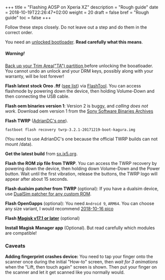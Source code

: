 +++
title = "Flashing AOSP on Xperia XZ"
description = "Rough guide"
date = 2018-10-19T22:26:47+02:00
weight = 20
draft = false
bref = "Rough guide"
toc = false
+++

Follow these steps closely. Do not leave out a step and do them in the correct order.

You need an [unlocked bootloader](https://developer.sony.com/develop/open-devices/get-started/unlock-bootloader).
**Read carefully what this means**.

<div class="message warning">
  <h5>Warning!</h5>
  <a href="https://forum.xda-developers.com/crossdevice-dev/sony/universal-dirtycow-based-ta-backup-t3514236">
  Back up your Trim Area("TA") partition
  </a> before unlocking the booatloader. You cannot undo an unlock and your
  DRM keys, possibly along with your warranty, will be lost forever!
</div>

**Flash latest stock Oreo .ftf** ([see list](https://forum.xda-developers.com/xperia-xz/how-to/xperia-xz-roll-android-7-0-nougat-39-2-t3510600))
via [FlashTool](https://forum.xda-developers.com/showthread.php?t=920746).
You can access flashmode by powering down the device, then holding Volume-Down
and then connecting the USB cable.

**Flash oem binaries version 1**: Version 2 is buggy, and *calling does not
work.* Download oem version 1 from the
[Sony Software Binaries Archives](https://developer.sony.com/file/download/software-binaries-for-aosp-pie-android-9-0-kernel-4-9-tone-v1/)

**Flash TWRP** ([AdrianDC's one](https://basketbuild.com/filedl/devs?dev=AdrianDC&dl=AdrianDC/Kagura/TWRP-Recovery/twrp-3.2.1-20171219-boot-kagura.img)).
```
fastboot flash recovery twrp-3.2.1-20171219-boot-kagura.img
```
(You need to use AdrianDC's one because the official TWRP builds can not mount /data).

**Get the latest build** from [sx.ix5.org](https://sx.ix5.org/files/builds/kagura/).

**Flash the ROM zip file from TWRP**. You can access the TWRP recovery by
powering down the device, then holding down Volume-Down and the Power button.
Wait until the first vibration, release the buttons, the TWRP logo will appear
after about 15 seconds.

**Flash dualsim patcher from TWRP** (optional): If you have a dualsim device,
use [DualSim patcher for any custom ROM](https://forum.xda-developers.com/xperia-xz/how-to/f8332-dualsim-patcher-custom-rom-t3842672).

**Flash OpenGapps** (optional): You need `Android 9`, `ARM64`.
You can choose any size variant, I would recommend
[2018-10-16 pico](https://github.com/opengapps/arm64/releases/download/20181016/open_gapps-arm64-9.0-pico-20181016.zip)  

**Flash [Magisk v17.1 or later](https://forum.xda-developers.com/apps/magisk/official-magisk-v7-universal-systemless-t3473445)** (optional)

**Install Magisk Manager app** (Optional). But read carefully which modules are compatible!

### Caveats
**Adding fingerprint crashes device:** You need to tap your finger onto the
scanner once during the initial "How-to" screen, then *wait for 3 animations*
when the "Lift, then touch again" screen is shown. Then put your finger on the
scanner and let it get scanned like you normally would.
